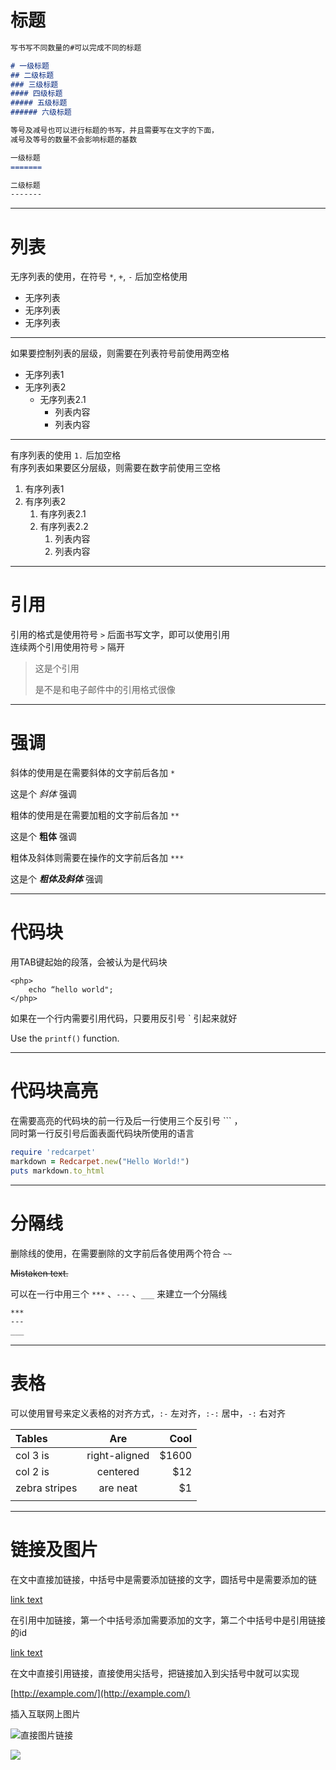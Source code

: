 # 标题

```markdown
写书写不同数量的#可以完成不同的标题

# 一级标题
## 二级标题
### 三级标题
#### 四级标题
##### 五级标题
###### 六级标题
```

```markdown
等号及减号也可以进行标题的书写，并且需要写在文字的下面，
减号及等号的数量不会影响标题的基数

一级标题
=======

二级标题
-------
```

---

# 列表

无序列表的使用，在符号 `*`, `+`, `-` 后加空格使用

* 无序列表
* 无序列表
* 无序列表

---

如果要控制列表的层级，则需要在列表符号前使用两空格

* 无序列表1
* 无序列表2
  * 无序列表2.1
    * 列表内容
    * 列表内容

---

有序列表的使用 `1.` 后加空格  
有序列表如果要区分层级，则需要在数字前使用三空格

1. 有序列表1
2. 有序列表2
   1. 有序列表2.1
   2. 有序列表2.2
      1. 列表内容
      2. 列表内容

---

# 引用

引用的格式是使用符号 `>` 后面书写文字，即可以使用引用  
连续两个引用使用符号 `>` 隔开

> 这是个引用
>
> 是不是和电子邮件中的引用格式很像

---

# 强调

斜体的使用是在需要斜体的文字前后各加 `*`

这是个 _斜体_ 强调

粗体的使用是在需要加粗的文字前后各加 `**`

这是个 **粗体** 强调

粗体及斜体则需要在操作的文字前后各加 `***`

这是个 _**粗体及斜体**_ 强调

---

# 代码块

用TAB键起始的段落，会被认为是代码块

```
<php>
    echo “hello world";
</php>
```

如果在一个行内需要引用代码，只要用反引号 \` 引起来就好

Use the `printf()` function.

---

# 代码块高亮

在需要高亮的代码块的前一行及后一行使用三个反引号 \`\`\` ，  
同时第一行反引号后面表面代码块所使用的语言

```ruby
require 'redcarpet'
markdown = Redcarpet.new("Hello World!")
puts markdown.to_html
```

---

# 分隔线

删除线的使用，在需要删除的文字前后各使用两个符合 `~~`

~~Mistaken text.~~

可以在一行中用三个 `***` 、`---` 、`___` 来建立一个分隔线

```markdown
***
---
___
```

---

# 表格

可以使用冒号来定义表格的对齐方式，`:-` 左对齐，`:-:` 居中，`-:` 右对齐

| Tables | Are | Cool |
| :--- | :---: | ---: |
| col 3 is | right-aligned | $1600 |
| col 2 is | centered | $12 |
| zebra stripes | are neat | $1 |
|  |  |  |

---

# 链接及图片

在文中直接加链接，中括号中是需要添加链接的文字，圆括号中是需要添加的链

[link text](http://example.com/ "直接加链接")

在引用中加链接，第一个中括号添加需要添加的文字，第二个中括号中是引用链接的id

[link text](http://example.com/ "使用引用链接")

在文中直接引用链接，直接使用尖括号，把链接加入到尖括号中就可以实现

[http://example.com/](http://example.com/)

插入互联网上图片

![直接图片链接](https://assets-cdn.github.com/images/modules/logos_page/GitHub-Logo.png)

![](https://assets-cdn.github.com/images/modules/logos_page/Octocat.png)

